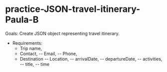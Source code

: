 # practice-JSON-travel-itinerary-Paula-B

Goals: Create JSON object representing travel itinerary.

- Requirements:
  - Trip name,
  - Contact,
    -- Email,
    -- Phone,
  - Destination
    -- Location,
    -- arrivalDate,
    -- departureDate,
    -- activities,
        -- title,
        -- time
